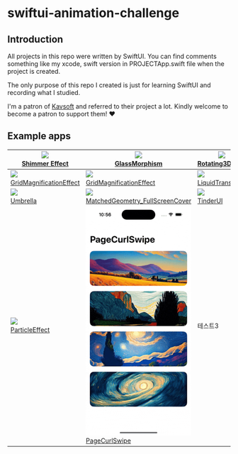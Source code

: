 # swiftui-animation-challenge

## Introduction
All projects in this repo were written by SwiftUI. You can find comments something like my xcode, swift version in PROJECTApp.swift file when the project is created.

The only purpose of this repo I created is just for learning SwiftUI and recording what I studied.

I'm a patron of [Kavsoft](https://kavsoft.dev/) and referred to their project a lot.
Kindly welcome to become a patron to support them! ❤️


## Example apps
|<img src="https://user-images.githubusercontent.com/77793412/227191694-6b049313-1052-49fc-88f3-5c6006d553e7.gif" width="250"> <br> [Shimmer Effect](/Contents/ShimmerText/)|<img src="https://user-images.githubusercontent.com/77793412/227721675-7ac12687-eb48-4aa3-9dd6-3335405fa3f3.gif" width="250"> <br> [GlassMorphism](/Contents/GlassMorphism/)|<img src="https://user-images.githubusercontent.com/77793412/227955838-bed342c8-b4d3-4656-bc49-d1fcb17d413c.gif" width="250"> <br> [Rotating3DCard](/Contents/Rotating3DCard/)|
|---|---|---|
|<img src="https://user-images.githubusercontent.com/77793412/229502947-d87c7d3b-824c-43ce-bae8-b8a2d87ea6fb.gif" width="250"> <br> [GridMagnificationEffect](/Contents/GridMagnificationEffect/)|<img src="https://user-images.githubusercontent.com/77793412/230082826-5c0bb3b1-d222-4b77-aa86-f7808c448f5e.gif" width="250"> <br> [GridMagnificationEffect](/Contents/MetaBall/)|<img src="https://user-images.githubusercontent.com/77793412/230563704-00a7c4a5-e62d-47de-8236-d34aa0650950.gif" width="250"> <br> [LiquidTransition](/Contents/LiquidTransition/)|
|<img src="https://user-images.githubusercontent.com/77793412/230770482-eaf5f54d-591e-429a-9340-08fb700b5113.gif" width="250"> <br> [Umbrella](/Contents/Umbrella/)|<img src="https://user-images.githubusercontent.com/77793412/231104409-73f6288f-5117-45a2-b1b2-ee764009931b.gif" width="250"> <br> [MatchedGeometry_FullScreenCover](/Contents/MatchedGeometry_FullScreenCover/)|<img src="https://user-images.githubusercontent.com/77793412/231702808-286fb35d-a860-43c7-8770-a01ed3bce322.gif" width="250"> <br> [TinderUI](/Contents/TinderUI/)|
|<img src="https://user-images.githubusercontent.com/77793412/235456590-388610df-1d39-43a4-8301-3276ac81e411.gif" width="250"> <br> [ParticleEffect](/Contents/ParticleEffect/)|![PageCurlSwipe](/Previews/PageCurlSwipe.gif) <br> [PageCurlSwipe](/Contents/PageCurlSwipe/)|테스트3|
